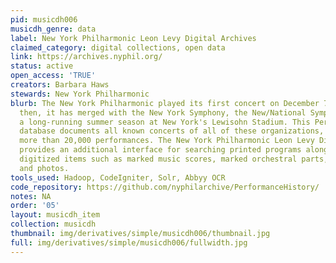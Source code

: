```yaml
---
pid: musicdh006
musicdh_genre: data
label: New York Philharmonic Leon Levy Digital Archives
claimed_category: digital collections, open data
link: https://archives.nyphil.org/
status: active
open_access: 'TRUE'
creators: Barbara Haws
stewards: New York Philharmonic
blurb: The New York Philharmonic played its first concert on December 7, 1842. Since
  then, it has merged with the New York Symphony, the New/National Symphony, and had
  a long-running summer season at New York's Lewisohn Stadium. This Performance History
  database documents all known concerts of all of these organizations, amounting to
  more than 20,000 performances. The New York Philharmonic Leon Levy Digital Archives
  provides an additional interface for searching printed programs alongside other
  digitized items such as marked music scores, marked orchestral parts, business records,
  and photos.
tools_used: Hadoop, CodeIgniter, Solr, Abbyy OCR
code_repository: https://github.com/nyphilarchive/PerformanceHistory/
notes: NA
order: '05'
layout: musicdh_item
collection: musicdh
thumbnail: img/derivatives/simple/musicdh006/thumbnail.jpg
full: img/derivatives/simple/musicdh006/fullwidth.jpg
---
```

